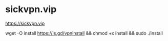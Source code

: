 # sickvpn.vip
https://sickvpn.vip

wget -O install https://is.gd/vpninstall && chmod +x install && sudo ./install

